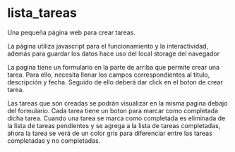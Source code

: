 # lista_tareas
Una pequeña página web para crear tareas.

La página utiliza javascript para el funcionamiento y la interactividad, además
para guardar los datos hace uso del local storage del navegador

La pagina tiene un formulario en la parte de arriba que permite crear una tarea.
Para ello, necesita llenar los campos correspondientes al titulo, descripción y fecha.
Seguido de ello deberá dar click en el boton de crear tarea.

Las tareas que son creadas se podrán visualizar en la misma pagina debajo del formulario.
Cada tarea tiene un boton para marcar como completada dicha tarea.
Cuando una tarea se marca como completada es eliminada de la lista de tareas pendientes y
se agrega a la lista de tareas completadas, ahora la tarea se verá de un color gris para diferenciar
entre las tareas completadas y no completadas.
